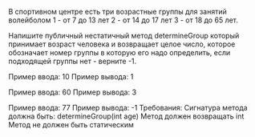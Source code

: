 В спортивном центре есть три возрастные группы для занятий волейболом 1 - от 7 до 13 лет 2 - от 14 до 17 лет 3 - от 18 до 65 лет.

 Напишите публичный нестатичный метод determineGroup который принимает возраст человека и возвращает целое число, которое обозначает номер группы в которую его надо определить, если подходящей группы нет - верните -1.

Пример ввода: 10
Пример вывода: 1
 
Пример ввода: 60
Пример вывода: 3
 
Пример ввода: 77
Пример вывода: -1
Требования:
Сигнатура метода должна быть: determineGroup(int age)
Метод должен возвращать int
Метод не должен быть статическим
